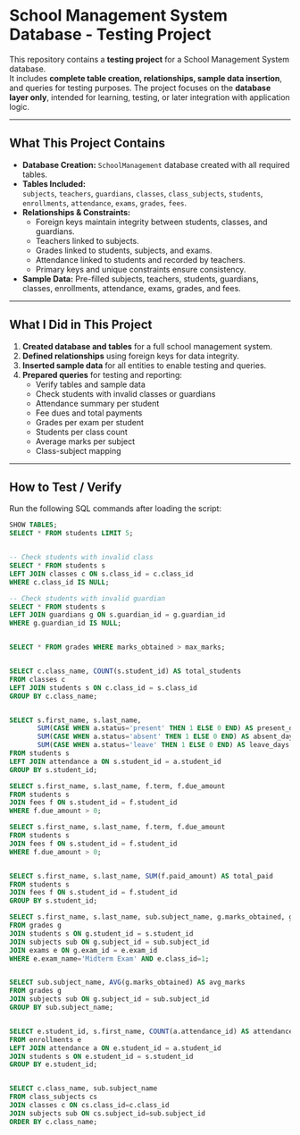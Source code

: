 ﻿# School Management System Database - Testing Project

This repository contains a **testing project** for a School Management System database.  
It includes **complete table creation, relationships, sample data insertion**, and queries for testing purposes. The project focuses on the **database layer only**, intended for learning, testing, or later integration with application logic.

---

## What This Project Contains

- **Database Creation:** `SchoolManagement` database created with all required tables.  
- **Tables Included:**  
  `subjects`, `teachers`, `guardians`, `classes`, `class_subjects`, `students`, `enrollments`, `attendance`, `exams`, `grades`, `fees`.  
- **Relationships & Constraints:**  
  - Foreign keys maintain integrity between students, classes, and guardians.  
  - Teachers linked to subjects.  
  - Grades linked to students, subjects, and exams.  
  - Attendance linked to students and recorded by teachers.  
  - Primary keys and unique constraints ensure consistency.  
- **Sample Data:** Pre-filled subjects, teachers, students, guardians, classes, enrollments, attendance, exams, grades, and fees.  

---

## What I Did in This Project

1. **Created database and tables** for a full school management system.  
2. **Defined relationships** using foreign keys for data integrity.  
3. **Inserted sample data** for all entities to enable testing and queries.  
4. **Prepared queries** for testing and reporting:
   - Verify tables and sample data
   - Check students with invalid classes or guardians
   - Attendance summary per student
   - Fee dues and total payments
   - Grades per exam per student
   - Students per class count
   - Average marks per subject
   - Class-subject mapping  

---

## How to Test / Verify

Run the following SQL commands after loading the script:

```sql
SHOW TABLES;
SELECT * FROM students LIMIT 5;


-- Check students with invalid class
SELECT * FROM students s
LEFT JOIN classes c ON s.class_id = c.class_id
WHERE c.class_id IS NULL;

-- Check students with invalid guardian
SELECT * FROM students s
LEFT JOIN guardians g ON s.guardian_id = g.guardian_id
WHERE g.guardian_id IS NULL;


SELECT * FROM grades WHERE marks_obtained > max_marks;


SELECT c.class_name, COUNT(s.student_id) AS total_students
FROM classes c
LEFT JOIN students s ON c.class_id = s.class_id
GROUP BY c.class_name;


SELECT s.first_name, s.last_name,
       SUM(CASE WHEN a.status='present' THEN 1 ELSE 0 END) AS present_days,
       SUM(CASE WHEN a.status='absent' THEN 1 ELSE 0 END) AS absent_days,
       SUM(CASE WHEN a.status='leave' THEN 1 ELSE 0 END) AS leave_days
FROM students s
LEFT JOIN attendance a ON s.student_id = a.student_id
GROUP BY s.student_id;

SELECT s.first_name, s.last_name, f.term, f.due_amount
FROM students s
JOIN fees f ON s.student_id = f.student_id
WHERE f.due_amount > 0;

SELECT s.first_name, s.last_name, f.term, f.due_amount
FROM students s
JOIN fees f ON s.student_id = f.student_id
WHERE f.due_amount > 0;


SELECT s.first_name, s.last_name, SUM(f.paid_amount) AS total_paid
FROM students s
JOIN fees f ON s.student_id = f.student_id
GROUP BY s.student_id;

SELECT s.first_name, s.last_name, sub.subject_name, g.marks_obtained, g.max_marks, g.grade
FROM grades g
JOIN students s ON g.student_id = s.student_id
JOIN subjects sub ON g.subject_id = sub.subject_id
JOIN exams e ON g.exam_id = e.exam_id
WHERE e.exam_name='Midterm Exam' AND e.class_id=1;


SELECT sub.subject_name, AVG(g.marks_obtained) AS avg_marks
FROM grades g
JOIN subjects sub ON g.subject_id = sub.subject_id
GROUP BY sub.subject_name;


SELECT e.student_id, s.first_name, COUNT(a.attendance_id) AS attendance_records
FROM enrollments e
LEFT JOIN attendance a ON e.student_id = a.student_id
JOIN students s ON e.student_id = s.student_id
GROUP BY e.student_id;


SELECT c.class_name, sub.subject_name
FROM class_subjects cs
JOIN classes c ON cs.class_id=c.class_id
JOIN subjects sub ON cs.subject_id=sub.subject_id
ORDER BY c.class_name;




